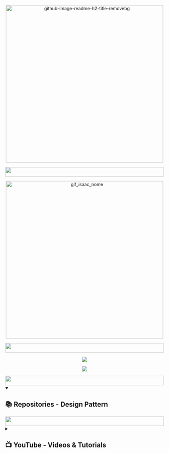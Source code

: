 <p align="center">
  <img src="https://github.com/IM-NOT-AI/IM-not-AI/assets/113378671/ca376807-f1f0-483b-84d3-7b547b78c6ec" alt="github-image-readme-h2-title-removebg" width="500"> 
</p>


<img src="https://i.imgur.com/dBaSKWF.gif" height="30" width="100%">



<p align="center">
  <img src="https://github.com/IM-NOT-AI/IM-not-AI/assets/113378671/0a6e0c0f-fcdf-4ccc-af00-63e30836d180" alt="gif_isaac_nome" width="500"> 
</p>

<img src="https://i.imgur.com/dBaSKWF.gif" height="30" width="100%">

<p align="center">
  <!-- Typing SVG by DenverCoder1 - https://github.com/DenverCoder1/readme-typing-svg -->
  <a href="https://github.com/DenverCoder1/readme-typing-svg">
    <img src="https://readme-typing-svg.herokuapp.com/?lines=Mathematics+is+the+alphabet;with+which+God+has+written;the+universe;-+Galileo+Galilei,+XVII&font=Fira+Code&center=true&width=500&height=80&color=F1C40F&vCenter=true&size=22" />
  </a>
</p>

<p align="center">
  <!-- Typing SVG by DenverCoder1 - https://github.com/DenverCoder1/readme-typing-svg -->
  <a href="https://github.com/DenverCoder1/readme-typing-svg">
    <img src="https://readme-typing-svg.herokuapp.com/?lines=Programming+is+just+another+way;to+apply+mathematical+logic;to+solve+problems;-+Steve+McConnell,+XXI&font=Fira+Code&center=true&width=500&height=80&color=8B0000&vCenter=true&size=22" />
  </a>
</p>


<img src="https://i.imgur.com/dBaSKWF.gif" height="30" width="100%">


<details open>
  <summary><h2>📚 Repositories - Design Pattern</h2></summary>

<img src="https://i.imgur.com/dBaSKWF.gif" height="30" width="100%">

<details> 
  <summary><h2>📺 YouTube - Videos & Tutorials</h2></summary>

<img src="https://i.imgur.com/dBaSKWF.gif" height="30" width="100%">

<details> 
  <summary><h2>🛠️ Tools - Languages & Softwares</h2></summary>

<h3>⌨ Languages & Libraries</h3>
<p align="left">
  <a href="https://skillicons.dev">
    <img src="https://img.shields.io/badge/Python-FFD43B?style=for-the-badge&logo=python&logoColor=blue" alt="Python Badge"/>
    <img src="https://img.shields.io/badge/R-276DC3?style=for-the-badge&logo=r&logoColor=white" alt="R Badge"/>
    <img src="https://img.shields.io/badge/C%2B%2B-00599C?style=for-the-badge&logo=c%2B%2B&logoColor=white" alt="C++ Badge"/>
    <img src="https://img.shields.io/badge/CSS3-1572B6?style=for-the-badge&logo=css3&logoColor=white" alt="CSS3 Badge"/>
    <img src="https://img.shields.io/badge/HTML5-E34F26?style=for-the-badge&logo=html5&logoColor=white" alt="HTML5 Badge"/>
    <img src="https://img.shields.io/badge/Markdown-000000?style=for-the-badge&logo=markdown&logoColor=white" alt="Markdown Badge"/>
    <img src="https://img.shields.io/badge/Bash-121011.svg?style=for-the-badge&logo=gnu-bash&logoColor=white" alt="Bash Badge"/>
    <img src="https://img.shields.io/badge/Shell_Script-121011?style=for-the-badge&logo=gnu-bash&logoColor=white" alt="Shell Script Badge"/>
  </a>
</p>
<p align="left">
  <a href="https://skillicons.dev">
    <img src="https://img.shields.io/badge/Pandas-2C2D72?style=for-the-badge&logo=pandas&logoColor=white" alt="Pandas Badge"/>
    <img src="https://img.shields.io/badge/Numpy-777BB4?style=for-the-badge&logo=numpy&logoColor=white" alt="Numpy Badge"/>
    <img src="https://img.shields.io/badge/Matplotlib-%23ffffff.svg?style=for-the-badge&logo=Matplotlib&logoColor=black" alt="Matplotlib Badge"/>
    <img src="https://img.shields.io/badge/Folium-77B829?style=for-the-badge&logo=&logoColor=white" alt="Folium Badge"/>
    <img src="https://img.shields.io/badge/Plotly-239120?style=for-the-badge&logo=plotly&logoColor=white" alt="Plotly Green Badge"/>
    <img src="https://img.shields.io/badge/django-%23092E20.svg?style=for-the-badge&logo=django&logoColor=white" alt="Django Badge"/>
    <img src="https://img.shields.io/badge/flask-%23000.svg?style=for-the-badge&logo=flask&logoColor=white" alt="Flask Badge"/>
    <img src="https://img.shields.io/badge/-elementary%20OS-black?style=for-the-badge&logo=elementary&logoColor=white" alt="Elementary OS Badge"/>
    <img src="https://img.shields.io/badge/Socket.io-010101?&style=for-the-badge&logo=Socket.io&logoColor=white" alt="Socket IO Badge"/>
    <img src="https://img.shields.io/badge/scikit_learn-F7931E?style=for-the-badge&logo=scikit-learn&logoColor=white" alt="Scikit Learn Badge"/>
    <img src="https://img.shields.io/badge/OpenCV-27338e?style=for-the-badge&logo=OpenCV&logoColor=white" alt="OpenCV Badge"/>
    <img src="https://img.shields.io/badge/TensorFlow-FF6F00?style=for-the-badge&logo=tensorflow&logoColor=white" alt="TensorFlow Badge"/>
  </a>
</p>



<h3>🛢 Databases</h3>
<p align="left">
  <a href="https://skillicons.dev">
    <img src="https://img.shields.io/badge/mysql-%2300f.svg?style=for-the-badge&logo=mysql&logoColor=white" alt="MySQL"/>
    <img src="https://img.shields.io/badge/postgres-%23316192.svg?style=for-the-badge&logo=postgresql&logoColor=white" alt="Postgres"/>
    <img src="https://img.shields.io/badge/Sqlite-003B57?style=for-the-badge&logo=sqlite&logoColor=white" alt="Sqlite"/>
  </a>
</p>



<h3>☁️ Cloud Servers</h3>
<p align="left">
  <a href="https://skillicons.dev">
    <img src="https://img.shields.io/badge/Amazon_AWS-FF9900?style=for-the-badge&logo=amazonaws&logoColor=white" alt="Amazon AWS"/>
    <img src="https://img.shields.io/badge/microsoft%20azure-0089D6?style=for-the-badge&logo=microsoft-azure&logoColor=white" alt="Microsoft Azure"/>
    <img src="https://img.shields.io/badge/Google_Cloud-4285F4?style=for-the-badge&logo=google-cloud&logoColor=white" alt="Google Cloud"/>
  </a>
</p>


<h3>🐧 Others</h3>
<p align="left">
  <a href="https://skillicons.dev">
    <img src="https://img.shields.io/badge/GIT-E44C30?style=for-the-badge&logo=git&logoColor=white" alt="GIT Badge"/>
    <img src="https://img.shields.io/badge/GitHub-100000?style=for-the-badge&logo=github&logoColor=white" alt="GitHub Badge"/>
    <img src="https://img.shields.io/badge/Windows%20Terminal-%234D4D4D.svg?style=for-the-badge&logo=windows-terminal&logoColor=white" alt="Windows Terminal Icon"/>
    <img src="https://img.shields.io/badge/Linux-FCC624?style=for-the-badge&logo=linux&logoColor=black" alt="Linux Icon"/>
    <img src="https://img.shields.io/badge/Android-3DDC84?style=for-the-badge&logo=android&logoColor=white" alt="Android Badge"/>
    <img src="https://img.shields.io/badge/Colab-F9AB00?style=for-the-badge&logo=googlecolab&color=525252" alt="Colab Badge"/>
    <img src="https://img.shields.io/badge/Jupyter-F37626.svg?&style=for-the-badge&logo=Jupyter&logoColor=white" alt="Jupyter Badge"/>
    <img src="https://img.shields.io/badge/VSCode-0078D4?style=for-the-badge&logo=visual%20studio%20code&logoColor=white" alt="VSCode Badge"/>
    <img src="https://img.shields.io/badge/IntelliJ_IDEA-000000.svg?style=for-the-badge&logo=intellij-idea&logoColor=white" alt="IntelliJ IDEA Badge"/>
    <img src="https://img.shields.io/badge/ngrok-1F1E37?style=for-the-badge&logo=Ngrok&logoColor=white" alt="Ngrok Badge"/>
    <img src="https://img.shields.io/badge/Twilio-F22F46?style=for-the-badge&logo=Twilio&logoColor=white" alt="Twilio Badge"/>
    <img src="https://img.shields.io/badge/Postman-FF6C37?style=for-the-badge&logo=Postman&logoColor=white" alt="Postman Badge"/>
    <img src="https://img.shields.io/badge/PowerBI-F2C811?style=for-the-badge&logo=Power%20BI&logoColor=white" alt="Power BI Badge"/>
  </a>
</p>


  <details> 
  <summary><h2>📊 Git Performace - Statistics & Activity</h2></summary>




<p><img align="left" src="https://github-readme-stats.vercel.app/api/top-langs?username=im-not-ai&show_icons=true&locale=en&layout=compact" alt="im-not-ai" /></p>

<p>&nbsp;<img align="center" src="https://github-readme-stats.vercel.app/api?username=im-not-ai&show_icons=true&locale=en" alt="im-not-ai" /></p>

<p><img align="center" src="https://github-readme-streak-stats.herokuapp.com/?user=im-not-ai&" alt="im-not-ai" /></p>




<details> 
<summary><h2>🎙️ Social Media</h2></summary>
<p align="left">
<a href="https://linkedin.com/in/https://www.linkedin.com/in/isaac-maciel/" target="blank"><img align="center" src="https://raw.githubusercontent.com/rahuldkjain/github-profile-readme-generator/master/src/images/icons/Social/linked-in-alt.svg" alt="https://www.linkedin.com/in/isaac-maciel/" height="30" width="40" /></a>
<a href="https://instagram.com/im.not.ai.official" target="blank"><img align="center" src="https://raw.githubusercontent.com/rahuldkjain/github-profile-readme-generator/master/src/images/icons/Social/instagram.svg" alt="im.not.ai.official" height="30" width="40" /></a>
<a href="https://medium.com/@isaac.maciel.gc" target="blank"><img align="center" src="https://raw.githubusercontent.com/rahuldkjain/github-profile-readme-generator/master/src/images/icons/Social/medium.svg" alt="@isaac.maciel.gc" height="30" width="40" /></a>
<a href="https://www.youtube.com/c/https://www.youtube.com/@im.not.ai.99" target="blank"><img align="center" src="https://raw.githubusercontent.com/rahuldkjain/github-profile-readme-generator/master/src/images/icons/Social/youtube.svg" alt="https://www.youtube.com/@im.not.ai.99" height="30" width="40" /></a>
<a href="https://discord.gg/623206153555542056" target="blank"><img align="center" src="https://raw.githubusercontent.com/rahuldkjain/github-profile-readme-generator/master/src/images/icons/Social/discord.svg" alt="623206153555542056" height="30" width="40" /></a>
</p>
